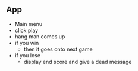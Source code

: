 ## App
- Main menu
- click play
- hang man comes up
- if you win
  - then it goes onto next game
- if you lose
  - display end score and give a dead message